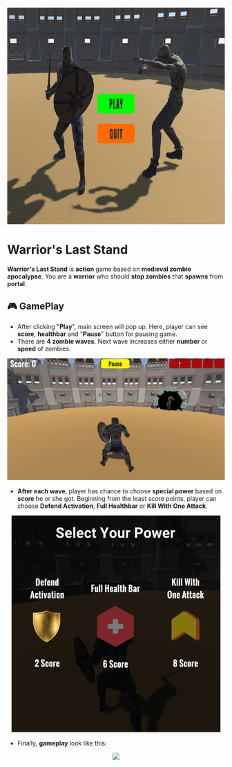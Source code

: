 <p align="center">
<img src="https://github.com/samil145/Warriors-Last-Stand/blob/main/Images/start_screen.png?raw=true" height="500" />
</p>

# Warrior's Last Stand

**Warrior's Last Stand** is **action** game based on **medieval zombie apocalypse**. You are a **warrior** who should **stop zombies** that **spawns** from **portal**. 

## 🎮 GamePlay

- After clicking "**Play**", main screen will pop up. Here, player can see **score**, **healthbar** and "**Pause**" button for pausing game.
- There are **4 zombie waves**. Next wave increases either **number** or **speed** of zombies.

<p align="center">
<img src= "https://github.com/samil145/Warriors-Last-Stand/blob/main/Images/game_screen.png?raw=true">
</p>

- **After each wave**, player has chance to choose **special power** based on **score** he or she got. Beginning from the least score points, player can choose **Defend Activation**, **Full Healthbar** or **Kill With One Attack**.

<p align="center">
<img src= "https://github.com/samil145/Warriors-Last-Stand/blob/main/Images/select_power.png?raw=true" height="500">
</p>

- Finally, **gameplay** look like this:

<p align="center">
<img src= "https://github.com/samil145/Warriors-Last-Stand/blob/main/Images/record.gif?raw=true" width="800">
</p>



